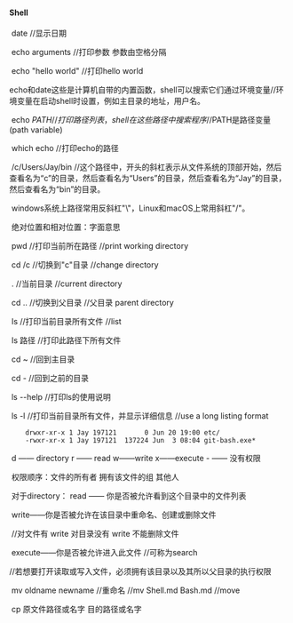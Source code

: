 #### Shell

​	date	//显示日期

​	echo arguments	//打印参数 参数由空格分隔

​	echo  "hello world"	//打印hello world

​	echo和date这些是计算机自带的内置函数，shell可以搜索它们通过环境变量//环境变量在启动shell时设置，例如主目录的地址，用户名。

​	echo $PATH	//打印路径列表，shell在这些路径中搜索程序	//$PATH是路径变量(path variable)

​	which echo	//打印echo的路径	

​	/c/Users/Jay/bin	//这个路径中，开头的斜杠表示从文件系统的顶部开始，然后查看名为“c”的目录，然后查看名为“Users”的目录，然后查看名为“Jay”的目录，然后查看名为“bin”的目录。

​	windows系统上路径常用反斜杠"\\"，Linux和macOS上常用斜杠"/"。

​	绝对位置和相对位置：字面意思

​	pwd	//打印当前所在路径	//print working directory

​	cd /c	//切换到"c"目录	//change directory

​	.		//当前目录	//current directory

​	cd ..	//切换到父目录	//父目录 parent directory

​	Is	//打印当前目录所有文件	//list

​	Is 路径	//打印此路径下所有文件

​	cd ~	//回到主目录

​	cd -	//回到之前的目录	

​	ls --help	//打印ls的使用说明

​	ls -l	//打印当前目录所有文件，并显示详细信息	//use a long listing format

```
	drwxr-xr-x 1 Jay 197121       0 Jun 20 19:00 etc/
	-rwxr-xr-x 1 Jay 197121  137224 Jun  3 08:04 git-bash.exe*
```

​	d —— directory	r —— read	w——write	x——execute	- —— 没有权限

​	权限顺序：文件的所有者	拥有该文件的组	其他人

​	对于directory：	read —— 你是否被允许看到这个目录中的文件列表

​					    write——你是否被允许在该目录中重命名、创建或删除文件

​							//对文件有 write 对目录没有 write 不能删除文件

​					    execute——你是否被允许进入此文件	//可称为search

​							//若想要打开读取或写入文件，必须拥有该目录以及其所以父目录的执行权限

​	mv oldname newname	//重命名	//mv Shell.md Bash.md	//move

​	cp 原文件路径或名字 目的路径或名字